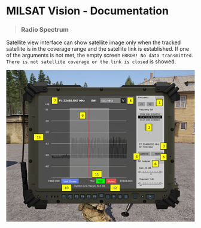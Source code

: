 # MILSAT Vision - Documentation
> ### Radio Spectrum

Satellite view interface can show satellite image only when the tracked satellite is in the coverage range and the satellite link is established. If one of the arguments is not met, the empty screen `ERROR! No data transmitted. There is not satellite coverage or the link is closed` is showed.

![Radio Spectrum](img/sat_radio_spectrum_tab.png)
